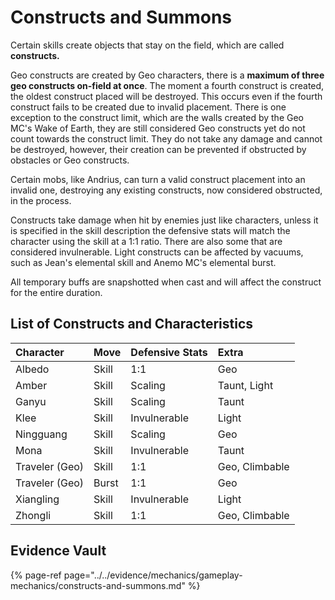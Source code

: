 # Constructs and Summons

Certain skills create objects that stay on the field, which are called **constructs.**

Geo constructs are created by Geo characters, there is a **maximum of three geo constructs on-field at once**. The moment a fourth construct is created, the oldest construct placed will be destroyed. This occurs even if the fourth construct fails to be created due to invalid placement. There is one exception to the construct limit, which are the walls created by the Geo MC's Wake of Earth, they are still considered Geo constructs yet do not count towards the construct limit. They do not take any damage and cannot be destroyed, however, their creation can be prevented if obstructed by obstacles or Geo constructs.

Certain mobs, like Andrius, can turn a valid construct placement into an invalid one, destroying any existing constructs, now considered obstructed, in the process.

Constructs take damage when hit by enemies just like characters, unless it is specified in the skill description the defensive stats will match the character using the skill at a 1:1 ratio. There are also some that are considered invulnerable. Light constructs can be affected by vacuums, such as Jean's elemental skill and Anemo MC's elemental burst.

All temporary buffs are snapshotted when cast and will affect the construct for the entire duration.

## List of Constructs and Characteristics

| Character | Move | Defensive Stats | Extra |
| :--- | :--- | :--- | :--- |
| Albedo | Skill | 1:1 | Geo |
| Amber | Skill | Scaling | Taunt, Light |
| Ganyu | Skill | Scaling | Taunt |
| Klee | Skill | Invulnerable | Light |
| Ningguang | Skill | Scaling | Geo |
| Mona | Skill | Invulnerable | Taunt |
| Traveler \(Geo\) | Skill | 1:1 | Geo, Climbable |
| Traveler \(Geo\) | Burst | 1:1 | Geo |
| Xiangling | Skill | Invulnerable | Light |
| Zhongli | Skill | 1:1 | Geo, Climbable |

## Evidence Vault

{% page-ref page="../../evidence/mechanics/gameplay-mechanics/constructs-and-summons.md" %}

